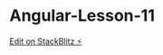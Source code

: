 # Angular-Lesson-11

[Edit on StackBlitz ⚡️](https://stackblitz.com/edit/stackblitz-starters-9nejg5)